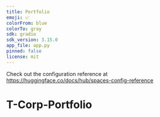 ```yaml
---
title: Portfolio
emoji: 📈
colorFrom: blue
colorTo: gray
sdk: gradio
sdk_version: 3.15.0
app_file: app.py
pinned: false
license: mit
---
```


Check out the configuration reference at https://huggingface.co/docs/hub/spaces-config-reference
# T-Corp-Portfolio
